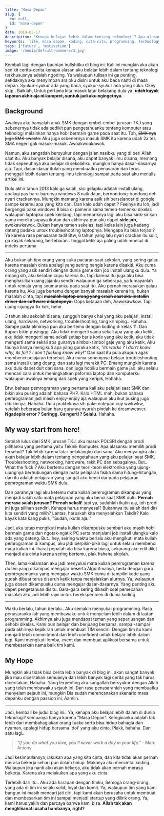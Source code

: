 ```yaml
---
title: 'Masa Depan'
slug: {
  en: null,
  id: 'masa-depan'
}
date: 2019-05-17
description: 'Kenapa belajar lebih dalam tentang teknologi ? Apa alasannya ? Well, my code is my future'
keywords: 'life, masa depan, koding, cita-cita, programming, technology, teknologi, pemrograman'
tags: ['future', 'motivation']
image: '/media/default-banners/3.jpg'
---
```


Kembali lagi dengan bacotan bullshitku di blog ini. Kali ini mungkin aku akan sedikit cerita-cerita kenapa alasan aku belajar lebih dalam tentang teknologi terkhususnya adalah ngoding. Ya walaupun tulisan ini ga penting, setidaknya aku menyimpan arsipku disini untuk aku baca nanti di masa depan. Syukur-syukur ada yang baca, syukur-syukur ada yang suka. Okey skip.. Baiklah, Untuk pertama kita masuk latar belakang dulu ya. <del>**udah kayak laporan akhir aja ni kampret, suntuk jadi aku ngingetnya.**</del>

## Background

Awalnya aku hanyalah anak SMK dengan embel-embel jurusan TKJ yang sebenernya tidak ada sedikit pun pengetahuanku tentang komputer atau teknologi melainkan hanya hobi bermain game pada saat itu. Toh, <del>SMK nya juga SMK swasta.</del> Aku juga sebenernya masuk SMK itu karena udah 2x tes SMA negeri gak masuk-masuk. Awoakwoakawok.

Namun, aku sangatlah bersyukur dengan jalan nasibku yang di beri Allah saat itu. Aku banyak belajar disana, aku dapat banyak ilmu disana, memang tidak sepenuhnya aku belajar di sekolahku, mungkin hanya dasar-dasarnya aja. Tapi, dasar-dasar itulah yang membuatku penasaran dan terus menggali lebih dalam tentang ilmu teknologi sampai pada saat aku menulis artikel ini.

Dulu akhir tahun 2013 kalo ga salah, sisi gelapku adalah install ulang, apalagi pas baru-barunya windows 8 naik daun, berbondong-bondong deh nyari crackannya. Mungkin memang karena asik sih berselancar di google sampe ketemu apa yang kita cari. Dan kalo udah dapet ? Feelnya itu loh, jadi bergengsi pake windows 8 bisa di pamerin sama temen-temenku dikelas walaupun laptopku spek kentang, tapi menariknya lagi aku bisa sirik-sirikan sama mereka supaya ikutan dan akhirnya pun aku dapet **side job**, awokawkawok. Bukan hanya temen sekelas, tapi kelas lain juga kadang dateng padaku untuk troubleshooting laptopnya. Mengapa itu bisa terjadi? Ya karena rasa penasaran tadi! Btw, 6 tahun yang lalu nyari crackan itu sulit, ga kayak sekarang, bertebaran.. tinggal ketik aja paling udah muncul di indeks pertama.

---

Aku bukanlah tipe orang yang suka pacaran saat sekolah, yang sering galau karena masalah cinta apalagi yang sering nangis karena disakiti. Aku cuma orang yang asik sendiri dengan dunia game dan job install ulangku dulu. Ya emang sih, aku keliatan cupu karena itu, tapi karena itu juga aku bisa menghasilkan uang jajanku sendiri walaupun ga seberapa, ya lumayanlah untuk remaja yang seumuranku pada saat itu. Aku pernah merasakan galau karena itu, Aku juga bertemu dengan banyak masalah karena itu, bukan masalah cinta, tapi <del>**masalah laptop orang yang crash saat aku installin driver dan software dilaptopnya.**</del> Oops ketauan deh, Aawokawkow. Tapi ujung-ujungya fix kok, hehe.

3 tahun aku sekolah disana, sungguh banyak hal yang aku pelajari, install ulang, hardware, networking, troubleshooting, tang krimping.. Hahaha. Sampe pada akhirnya pun aku bertemu dengan koding di kelas 11. Dan itupun bikin pusinggg. Aku tidak mengerti sama sekali apa yang aku ketik, aku tidak mengerti sama sekali setiap baris kode yang aku ketik, aku tidak mengerti sama sekali apa gunanya simbol-simbol gaje yang aku ketik, Aku taunya hanya mengikuti apa yang guruku ketik, *"its works ? i don't know why, its fail ? i don't fucking know why!"* Dan saat itu pula akupun agak membenci pelajaran tersebut. Aku cuma senengnya belajar troubleshooting sama install ulang doang, dan satu lagi merakit PC. Emang mungkin karena aku dulu dapet duit dari sana, dan juga hobiku bermain game jadi aku selalu mencari cara untuk meningkatkan peforma laptop dan komputerku walaupun awalnya emang dari spek yang keripik, Hahaha.

Btw, bahasa pemrograman yang pertama kali aku pelajari saat SMK dan bikin aku pusing adalah bahasa PHP. Kalo HTML mah, bukan bahasa pemrograman jadi masih enjoy-enjoy aja walaupun aku ikut pusing juga dibikinnya, Hahaha. Dulu prakteknya sih pake notepad cuy wwkwkw, setelah beberapa bulan baru gurunya nyuruh pindah ke dreamweaver. **Ngadepin error ? Seringg. Ga ngerti ? Selalu.** Hahaha.

## My way start from here!

Setelah lulus dari SMK jurusan TKJ, aku masuk POLSRI dengan prodi pilihanku yang pertama yaitu Teknik Komputer. Apa alasanku memilih prodi tersebut? Tak lebih karena latar belakangku dari sana! Aku menyangka aku akan belajar lebih dalam tentang pengetahuan yang aku pelajari saat SMK. Troubleshooting, networking, hardware, rakit PC dan sebagainya. But.. What the fuck ? Aku bertemu dengan teori-teori elektronika yang ujung-ujungnya berhubungan dengan mata pelajaran fisika sama hitung-hitungan, dan itu adalah pelajaran yang sangat aku benci daripada pelajaran pemrograman waktu SMK dulu.

Dan parahnya lagi aku ketemu mata kuliah pemrograman dikampus yang menjadi salah satu mata pelajaran yang aku benci saat SMK dulu. **Pernah merasa salah jurusan? Pernah sekali!** tapi ya, sudahlah ikutin aja, toh prodi ini juga pilihan sendiri. Kenapa harus menyesal? Bukannya itu salah dari diri kita sendiri yang milih? Lantas, haruskah kita menyalahkan Takdir? Kalo kayak kata kang pukis, "Sudah, ikutin aja.."

Jadi, aku tetap mengikuti mata kuliah dikampusku sembari aku masih hobi bermain game dan ngotak-ngatik PC serta menjalani job install ulangku kalo ada yang dateng. But.. hey, seiring waktu berlalu aku mengikuti mata kuliah pemrograman di kampus, aku jadi berpikir-pikir lagi untuk selalu membenci mata kuliah ini. Ibarat pepatah ala bisa karena biasa, sekarang aku edit dikit menjadi ala cinta karena sering bertemu, plak hahaha skiplah.

Then, lama-kelamaan aku jadi menyukai mata kuliah pemrograman karena dosen yang dikampus mengajar beserta Algoritmanya, beda dengan guru pemrogramanku yang mengajar waktu SMK cuma di tampilin kode yang sudah dibuat terus disuruh ketik tanpa menjelaskan alurnya. Ya, walaupun juga dosen dikampusku cuma mengajar dasar-dasarnya. Yang penting aku dapet pengetahuan disitu. Gara-gara sering dikasih soal pemecahan masalah aku jadi lebih rajin untuk bereksperimen di dunia koding.

---

Waktu berlalu, tahun berlalu.. Aku semakin menyukai programming. Rasa penasaranku lah yang membawaku untuk menyelam lebih dalam di lautan programming. Akhirnya aku juga mendapat teman yang seperjuangan dan sehobi dikelas. Kami pun belajar dan berjuang bersama, sampai-sampai pada akhirnya kepikiran untuk membuat TIM sendiri. Dengan tim itu kami menjadi lebih commitment dan lebih confident untuk belajar lebih dalam lagi. Kami mengikuti lomba, event dan membuat aplikasi bersama untuk membesarkan nama baik tim kami.

## My Hope

Mungkin aku tidak bisa cerita lebih banyak di blog ini, akan sangat banyak jika mau diceritakan semuanya dan lebih banyak lagi cerita yang tak harus diceritakan, Hahaha. Yang terpenting aku sangatlah bersyukur dengan Allah yang telah membawaku sejauh ini. Dan rasa penasaranlah yang membuatku menyelam sejauh ini, mungkin Dia sudah merencanakan skenario masa depanku dengan passion ini, Aamiin.

---

Jadi, kembali ke judul blog ini.. Ya, kenapa aku belajar lebih dalam di dunia teknologi? semuanya hanya karena "Masa Depan". Keinginanku adalah tak lebih dari membahagiakan orang tuaku serta bisa hidup bahagia dan nyaman, apalagi hidup bersama 'doi' yang aku cinta. Plakk, hahaha. Dan satu lagi..

> *"If you do what you love, you'll never work a day in your life."* - Marc Antony

Jadi kesimpulannya, lakukan apa yang kita cinta, dan kita tidak akan pernah merasa bekerja sehari pun dalam hidup. Makanya aku mencintai koding.. Walaupun jika nanti aku akan bekerja, aku tidak akan pernah merasa bekerja. Karena aku melakukan apa yang aku cinta.

Terlebih dari itu.. Aku ada harapan dengan timku, Semoga orang-orang yang ada di tim ini selalu solid, loyal dan komit. Ya, walaupun tim yang kami bangun ini masih mencari jati diri, tapi kami akan berusaha untuk membuat dan membesarkan tim ini sampai menjadi startup yang dilirik orang. Ya, kami harus yakin dan percaya bahwa kami bisa. **Allah tak akan mengkhianati usaha hambanya, right?**
